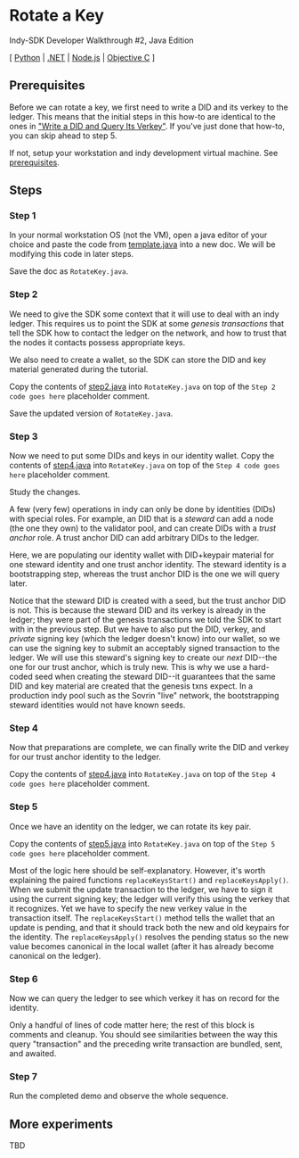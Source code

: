 # Rotate a Key
Indy-SDK Developer Walkthrough #2, Java Edition

[ [Python](../python/README.md) | [.NET](../dotnet/README.md) | [Node.js](../node/README.md) | [Objective C](../objectivec/README.md) ]


## Prerequisites

Before we can rotate a key, we first need to write a DID and its
verkey to the ledger. This means that the initial steps in this how-to are
identical to the ones in ["Write a DID and Query Its Verkey"](
../../write-did-and-query-verkey/java/README.md). If you've just 
done that how-to, you can skip ahead to step 5.

If not, setup your workstation and indy development virtual machine. See [prerequisites](../prerequisites.md).

## Steps

### Step 1

In your normal workstation OS (not the VM), open a java editor of your
choice and paste the code from [template.java](template.java)
into a new doc. We will be modifying this code in later steps.

Save the doc as `RotateKey.java`.

### Step 2

We need to give the SDK some context that it will use
to deal with an indy ledger. This requires us to point the SDK at some
*genesis transactions* that tell the SDK how to contact the ledger on
the network, and how to trust that the nodes it contacts possess 
appropriate keys.

We also need to create a wallet, so the SDK can store the DID and key
material generated during the tutorial.

Copy the contents of [step2.java](step2.java) into
`RotateKey.java` on top of the `Step 2 code goes here` placeholder comment.

Save the updated version of `RotateKey.java`.

### Step 3

Now we need to put some DIDs and keys in our identity
wallet. Copy the contents of [step4.java](step4.java) into
`RotateKey.java` on top of the `Step 4 code goes here` placeholder comment.

Study the changes.

A few (very few) operations in indy can only be done by identities (DIDs) with
special roles. For example, an DID that is a *steward* can add a node (the one
they own) to the validator pool, and can create DIDs with a *trust anchor*
role. A trust anchor DID can add arbitrary DIDs to the ledger.

Here, we are populating our identity wallet with DID+keypair material for
one steward identity and one trust anchor identity. The steward identity is
a bootstrapping step, whereas the trust anchor DID is the one we will query
later.

Notice that the steward DID is created with a seed, but the trust anchor DID is not.
This is because the steward DID and its verkey is already in the ledger;
they were part of the genesis transactions we told the SDK to start with
in the previous step. But we have to also put the DID, verkey, and *private*
signing key (which the ledger doesn't know) into our wallet, so we can use
the signing key to submit an acceptably signed transaction to the ledger.
We will use this steward's signing key to create our *next* DID--the
one for our trust anchor, which is truly new. This is why we use a hard-coded seed
when creating the steward DID--it guarantees that the same DID and key
material are created that the genesis txns expect. In a production indy pool
such as the Sovrin "live" network, the bootstrapping steward identities
would not have known seeds.

### Step 4

Now that preparations are complete, we can finally write the DID and verkey
for our trust anchor identity to the ledger.

Copy the contents of [step4.java](step4.java) into
`RotateKey.java` on top of the `Step 4 code goes here` placeholder comment.

### Step 5

Once we have an identity on the ledger, we can rotate its key pair.

Copy the contents of [step5.java](step5.java) into
`RotateKey.java` on top of the `Step 5 code goes here` placeholder comment.

Most of the logic here should be self-explanatory. However, it's worth
explaining the paired functions `replaceKeysStart()` and `replaceKeysApply()`.
When we submit the update transaction to the ledger, we have to sign it
using the current signing key; the ledger will verify this using the
verkey that it recognizes. Yet we have to specify the new verkey value
in the transaction itself. The `replaceKeysStart()` method tells the wallet
that an update is pending, and that it should track both the new and old keypairs
for the identity. The `replaceKeysApply()` resolves the pending status
so the new value becomes canonical in the local wallet (after it has
already become canonical on the ledger).

### Step 6

Now we can query the ledger to see which verkey it has on record for the
identity.

Only a handful of lines of code matter here; the rest of this block is
comments and cleanup. You should see similarities between the way this
query "transaction" and the preceding write transaction are bundled, sent,
and awaited.

### Step 7

Run the completed demo and observe the whole sequence.

## More experiments

TBD